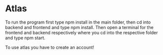 # Atlas

To run the program first type npm install in the main folder, then cd into backend and frontend and type npm install. Then open a terminal for the frontend and backend respectively where you cd into the respective folder and type npm start.

To use atlas you have to create an account!
